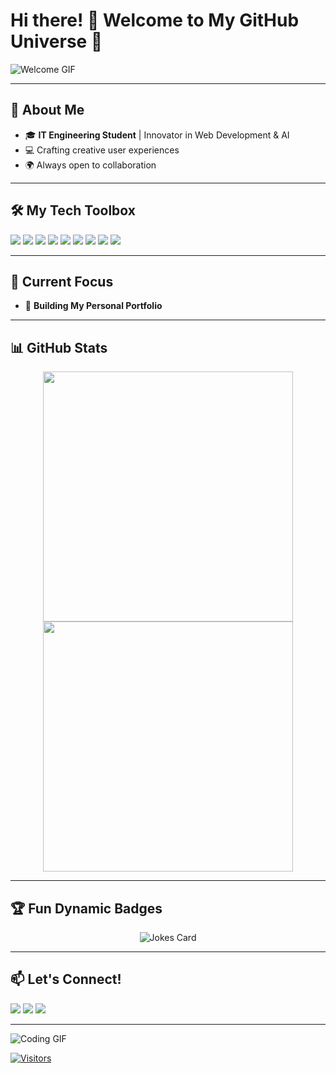 # Hi there! 👋 Welcome to My GitHub Universe 🌌  

![Welcome GIF](https://media1.giphy.com/media/v1.Y2lkPTc5MGI3NjExdXRxZ216dmN0eXF5YnozZGF4ZGo3cHNrejExM2pkcXExYXRmNHhuNCZlcD12MV9pbnRlcm5hbF9naWZfYnlfaWQmY3Q9Zw/1Or4ky3ZPIRerQMRe7/giphy.gif)  

---

## 🚀 About Me  
- 🎓 **IT Engineering Student** | Innovator in Web Development & AI  
- 💻 Crafting creative user experiences  
- 🌍 Always open to collaboration  

---

## 🛠️ My Tech Toolbox
<p align="left">
  <img src="https://img.shields.io/badge/Python-3776AB?style=for-the-badge&logo=python&logoColor=white" />
  <img src="https://img.shields.io/badge/JavaScript-F7DF1E?style=for-the-badge&logo=javascript&logoColor=black" />
  <img src="https://img.shields.io/badge/HTML5-E34F26?style=for-the-badge&logo=html5&logoColor=white" />
  <img src="https://img.shields.io/badge/CSS3-1572B6?style=for-the-badge&logo=css3&logoColor=white" />
  <img src="https://img.shields.io/badge/React-61DAFB?style=for-the-badge&logo=react&logoColor=black" />
  <img src="https://img.shields.io/badge/Node.js-339933?style=for-the-badge&logo=nodedotjs&logoColor=white" />
  <img src="https://img.shields.io/badge/MongoDB-4EA94B?style=for-the-badge&logo=mongodb&logoColor=white" />
  <img src="https://img.shields.io/badge/VS_Code-007ACC?style=for-the-badge&logo=visual-studio-code&logoColor=white" />
  <img src="https://img.shields.io/badge/Git-F05032?style=for-the-badge&logo=git&logoColor=white" />
</p>

---

## 🌱 Current Focus
- 🔧 **Building My Personal Portfolio**  

---

## 📊 GitHub Stats
<p align="center">
  <img src="https://github-readme-stats.vercel.app/api?username=sagarkaregaonkar&show_icons=true&theme=radical" width="400px" />
  <img src="https://github-readme-streak-stats.herokuapp.com/?user=sagarkaregaonkar&theme=radical" width="400px" />
</p>

---

## 🏆 Fun Dynamic Badges
<p align="center">
  <img src="https://readme-jokes.vercel.app/api?theme=radical" alt="Jokes Card" />
</p>

---

## 📫 Let's Connect!
<p align="left">
  <a href="https://www.linkedin.com/in/sagar-karegaonkar/"><img src="https://img.shields.io/badge/LinkedIn-0A66C2?style=for-the-badge&logo=linkedin&logoColor=white" /></a>
  <a href="https://github.com/sagarkaregaonkar"><img src="https://img.shields.io/badge/GitHub-181717?style=for-the-badge&logo=github&logoColor=white" /></a>
  <a href="https://instagram.com/sagar_karegaonkar"><img src="https://img.shields.io/badge/Instagram-E4405F?style=for-the-badge&logo=instagram&logoColor=white" /></a>
</p>

---

![Coding GIF](https://media.giphy.com/media/Ll22OhMLAlVDb8UQWe/giphy.gif)

[![Visitors](https://hits.sh/github.com/sagarkaregaonkar/sagarkaregaonkar.svg?style=for-the-badge&label=Visitors&color=blue)](https://hits.sh/github.com/sagarkaregaonkar/sagarkaregaonkar/)






